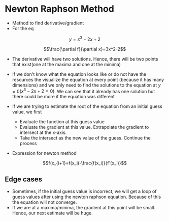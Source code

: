 # Newton Raphson Method

- Method to find derivative/gradient 
- For the eq

$$y=x^3-2x+2$$

$$\frac{\partial f}{\partial x}=3x^2-2$$

- The derivative will have two solutions. Hence, there will be two points that exist(one at the maxima and one at the minima)

- If we don't know what the equation looks like or do not have the resources the visualize the equation at every point (because it has many dimensions) and we only need to find the solutions to the equation at $y=0$($x^3-2x+2=0$). We can see that it already has one solution but there could be more if the equation was different
- If we are trying to estimate the root of the equation from an initial guess value, we first
  - Evaluate the function at this guess value
  - Evaluate the gradient at this value. Extrapolate the gradient to intersect at the x-axis.
  - Take the intersect as the new value of the guess. Continue the process 
- Expression for newton method

$$f(x_{i+1}=f(x_i)-\frac{f(x_i)}{f'(x_i)}$$

## Edge cases

- Sometimes, if the initial guess value is incorrect, we will get a loop of guess values after using the newton raphson equation. Because of this the equation will not converge.
- If we are at a maxima/minima, the gradient at this point will be small. Hence, our next estimate will be huge. 